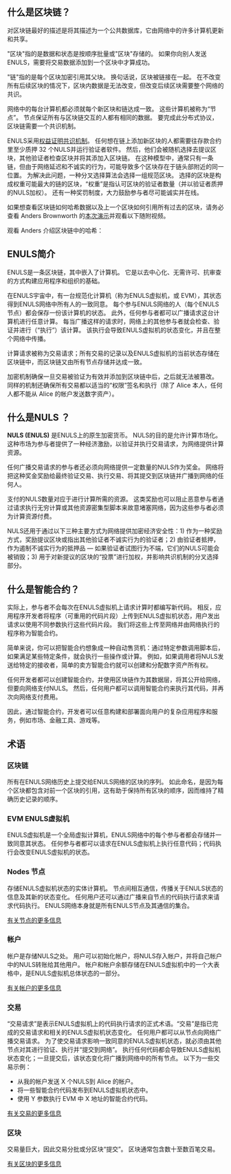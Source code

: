 

## 什么是区块链？ 

对区块链最好的描述是将其描述为一个公共数据库，它由网络中的许多计算机更新和共享。

"区块"指的是数据和状态是按顺序批量或"区块"存储的。 如果你向别人发送 ENULS，需要将交易数据添加到一个区块中才算成功。

"链"指的是每个区块加密引用其父块。 换句话说，区块被链接在一起。 在不改变所有后续区块的情况下，区块内数据是无法改变，但改变后续区块需要整个网络的共识。

网络中的每台计算机都必须就每个新区块和链达成一致。 这些计算机被称为“节点”。 节点保证所有与区块链交互的人都有相同的数据。 要完成此分布式协议，区块链需要一个共识机制。

ENULS采用[权益证明共识机制](../pos/)。 任何想在链上添加新区块的人都需要往存款合约里至少质押 32 个NULS并运行验证者软件。 然后，他们会被随机选择去提议区块，其他验证者检查区块并将其添加入区块链。 在这种模型中，通常只有一条链，但由于网络延迟和不诚实的行为，可能导致多个区块存在于链头部附近的同一位置。 为解决此问题，一种分叉选择算法会选择一组规范区块。 选择的区块是构成权重可能最大的链的区块，“权重”是指认可区块的验证者数量（并以验证者质押的NULS加权）。 还有一种奖罚制度，大力鼓励参与者尽可能诚实并在线。

如果想查看区块链如何哈希数据以及上一个区块如何引用所有过去的区块，请务必查看 Anders Brownworth 的[本次演示](https://andersbrownworth.com/blockchain/blockchain)并观看以下随附视频。

观看 Anders 介绍区块链中的哈希：

<YouTube id="_160oMzblY8" />

## ENULS简介 

ENULS是一条区块链，其中嵌入了计算机。 它是以去中心化、无需许可、抗审查的方式构建应用程序和组织的基础。

在ENULS宇宙中，有一台规范化计算机（称为ENULS虚拟机，或 EVM），其状态得到ENULS网络中所有人的一致同意。 每个参与ENULS网络的人（每个ENULS节点）都会保存一份该计算机的状态。 此外，任何参与者都可以广播请求这台计算机进行任意计算。 每当广播这样的请求时，网络上的其他参与者就会检查、验证并进行（“执行”）该计算。 该执行会导致ENULS虚拟机的状态变化，并且在整个网络中传播。

计算请求被称为交易请求；所有交易的记录以及ENULS虚拟机的当前状态存储在区块链中，而区块链又由所有节点存储并达成一致。

加密机制确保一旦交易被验证为有效并添加到区块链中后，之后就无法被篡改。 同样的机制还确保所有交易都以适当的“权限”签名和执行（除了 Alice 本人，任何人都不能从 Alice 的帐户发送数字资产）。

## 什么是NULS ？ 

**NULS (ENULS)** 是ENULS上的原生加密货币。 NULS的目的是允许计算市场化。 这种市场为参与者提供了一种经济激励，以验证并执行交易请求，为网络提供计算资源。

任何广播交易请求的参与者还必须向网络提供一定数量的NULS作为奖金。 网络将把这种奖金奖励给最终验证交易、执行交易、将其提交到区块链并广播到网络的任何人。

支付的NULS数量对应于进行计算所需的资源。 这类奖励也可以阻止恶意参与者通过请求执行无穷计算或其他资源密集型脚本来故意堵塞网络，因为这些参与者必须为计算资源付费。

NULS还用于通过以下三种主要方式为网络提供加密经济安全性：1) 作为一种奖励方式，奖励提议区块或指出其他验证者不诚实行为的验证者；2) 由验证者抵押，作为遏制不诚实行为的抵押品 — 如果验证者试图行为不端，它们的NULS可能会被销毁；3) 用于对新提议的区块的“投票”进行加权，并影响共识机制的分叉选择部分。

## 什么是智能合约？ 

实际上，参与者不会每次在ENULS虚拟机上请求计算时都编写新代码。 相反，应用程序开发者将程序（可重用的代码片段）上传到ENULS虚拟机状态，用户发出请求以使用不同参数执行这些代码片段。 我们将这些上传至网络并由网络执行的程序称为智能合约。

简单来说，你可以把智能合约想象成一种自动售货机：通过特定参数调用脚本后，如果满足某些特定条件，就会执行一些操作或计算。 例如，如果调用者将NULS发送给特定的接收者，简单的卖方智能合约就可以创建和分配数字资产所有权。

任何开发者都可以创建智能合约，并使用区块链作为其数据层，将其公开给网络，但要向网络支付NULS。 然后，任何用户都可以调用智能合约来执行其代码，并再次向网络支付费用。

因此，通过智能合约，开发者可以任意构建和部署面向用户的复杂应用程序和服务，例如市场、金融工具、游戏等。

## 术语 

### 区块链 

所有在ENULS网络历史上提交给ENULS网络的区块的序列。 如此命名，是因为每个区块都包含对前一个区块的引用，这有助于保持所有区块的顺序，因而维持了精确历史记录的顺序。


### EVM ENULS虚拟机 

ENULS虚拟机是一个全局虚拟计算机，ENULS网络中的每个参与者都会存储并一致同意其状态。 任何参与者都可以请求在ENULS虚拟机上执行任意代码；代码执行会改变ENULS虚拟机的状态。


### Nodes 节点 

存储ENULS虚拟机状态的实体计算机。 节点间相互通信，传播关于ENULS状态的信息及其新的状态变化。 任何用户还可以通过广播来自节点的代码执行请求来请求代码执行。 ENULS网络本身就是所有ENULS节点及其通信的集合。

[有关节点的更多信息](../nodes-and-clients/)

### 帐户 

帐户是存储NULS之处。 用户可以初始化帐户，将NULS存入帐户，并将自己帐户中的NULS转账给其他用户。 帐户和帐户余额存储在ENULS虚拟机中的一个大表格中，是ENULS虚拟机总体状态的一部分。

[有关帐户的更多信息](../accounts/)

### 交易 

“交易请求”是表示ENULS虚拟机上的代码执行请求的正式术语。“交易”是指已完成的交易请求和相关的ENULS虚拟机状态变化。 任何用户都可以从节点向网络广播交易请求。 为了使交易请求影响一致同意的ENULS虚拟机状态，就必须由其他节点对其进行验证、执行并“提交到网络”。 执行任何代码都会导致ENULS虚拟机状态变化；一旦提交后，该状态变化将广播到网络中的所有节点。 以下为一些交易示例：

- 从我的帐户发送 X 个NULS到 Alice 的帐户。
- 将一些智能合约代码发布到ENULS虚拟机状态中。
- 使用 Y 参数执行 EVM 中 X 地址的智能合约代码。

[有关交易的更多信息](../transactions/)

### 区块 

交易量巨大，因此交易分批或分区块“提交”。 区块通常包含数十至数百笔交易。

[有关区块的更多信息](../blocks/)


